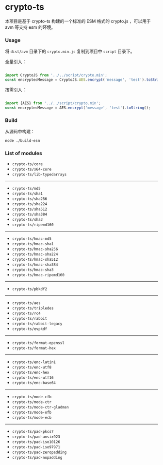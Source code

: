 # crypto-ts

本项目是基于 crypto-ts 构建的一个标准的 ESM 格式的 crypto.js ，可以用于 avm 等支持 esm 的环境。

### Usage

将 `dist/avm` 目录下的 `crypto.min.js` 复制到项目中 `script` 目录下。

全量引入：
```javascript

import CryptoJS from '../../script/crypto.min';
const encryptedMessage = CryptoJS.AES.encrypt('message', 'test').toString();

```

按需引入：

```javascript

import {AES} from '../../script/crypto.min';
const encryptedMessage = AES.encrypt('message', 'test').toString();

```
### Build
从源码中构建：

```bash
node ./build-esm
```

### List of modules


- ```crypto-ts/core```
- ```crypto-ts/x64-core```
- ```crypto-ts/lib-typedarrays```

---

- ```crypto-ts/md5```
- ```crypto-ts/sha1```
- ```crypto-ts/sha256```
- ```crypto-ts/sha224```
- ```crypto-ts/sha512```
- ```crypto-ts/sha384```
- ```crypto-ts/sha3```
- ```crypto-ts/ripemd160```

---

- ```crypto-ts/hmac-md5```
- ```crypto-ts/hmac-sha1```
- ```crypto-ts/hmac-sha256```
- ```crypto-ts/hmac-sha224```
- ```crypto-ts/hmac-sha512```
- ```crypto-ts/hmac-sha384```
- ```crypto-ts/hmac-sha3```
- ```crypto-ts/hmac-ripemd160```

---

- ```crypto-ts/pbkdf2```

---

- ```crypto-ts/aes```
- ```crypto-ts/tripledes```
- ```crypto-ts/rc4```
- ```crypto-ts/rabbit```
- ```crypto-ts/rabbit-legacy```
- ```crypto-ts/evpkdf```

---

- ```crypto-ts/format-openssl```
- ```crypto-ts/format-hex```

---

- ```crypto-ts/enc-latin1```
- ```crypto-ts/enc-utf8```
- ```crypto-ts/enc-hex```
- ```crypto-ts/enc-utf16```
- ```crypto-ts/enc-base64```

---

- ```crypto-ts/mode-cfb```
- ```crypto-ts/mode-ctr```
- ```crypto-ts/mode-ctr-gladman```
- ```crypto-ts/mode-ofb```
- ```crypto-ts/mode-ecb```

---

- ```crypto-ts/pad-pkcs7```
- ```crypto-ts/pad-ansix923```
- ```crypto-ts/pad-iso10126```
- ```crypto-ts/pad-iso97971```
- ```crypto-ts/pad-zeropadding```
- ```crypto-ts/pad-nopadding```
